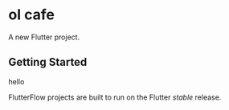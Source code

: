 # ol cafe

A new Flutter project.

## Getting Started 

hello

FlutterFlow projects are built to run on the Flutter _stable_ release.
